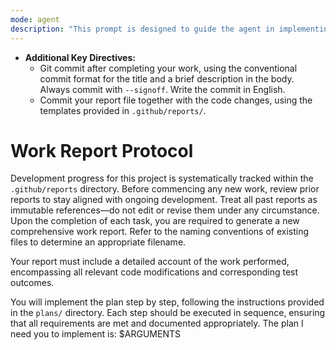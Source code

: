 ```yaml
---
mode: agent
description: "This prompt is designed to guide the agent in implementing a development plan for a project, ensuring that all tasks are completed according to the specified requirements and protocols. The agent will follow a structured approach to code implementation, testing, and reporting."
---
```

* **Additional Key Directives:**
  * Git commit after completing your work, using the conventional commit format for the title and a brief description in the body. Always commit with `--signoff`. Write the commit in English.
  * Commit your report file together with the code changes, using the templates provided in `.github/reports/`.

# Work Report Protocol

Development progress for this project is systematically tracked within the `.github/reports` directory. Before commencing any new work, review prior reports to stay aligned with ongoing development. Treat all past reports as immutable references—do not edit or revise them under any circumstance. Upon the completion of each task, you are required to generate a new comprehensive work report. Refer to the naming conventions of existing files to determine an appropriate filename.

Your report must include a detailed account of the work performed, encompassing all relevant code modifications and corresponding test outcomes.

You will implement the plan step by step, following the instructions provided in the `plans/` directory. Each step should be executed in sequence, ensuring that all requirements are met and documented appropriately. The plan I need you to implement is: $ARGUMENTS

